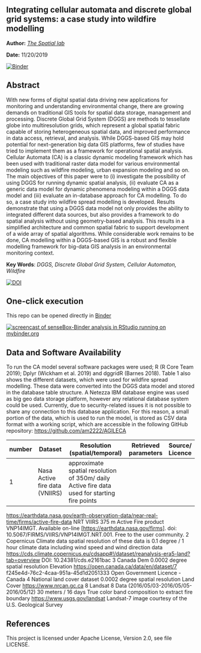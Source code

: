 
Integrating cellular automata and discrete global grid systems: a case study into wildfire modelling
---

**Author:** [_The Spatial lab_](https://www.thespatiallab.org)

**Date:** 11/20/2019


[![Binder](https://mybinder.org/badge_logo.svg)](https://mybinder.org/v2/gh/am2222/AGILECA.git/master)



## Abstract

With new forms of digital spatial data driving new applications for monitoring and understanding environmental change, there are growing demands on traditional GIS tools for spatial data storage, management and processing. Discrete Global Grid System (DGGS) are methods to tessellate globe into multiresolution grids, which represent a global spatial fabric capable of storing heterogeneous spatial data, and improved performance in data access, retrieval, and analysis. While DGGS-based GIS may hold potential for next-generation big data GIS platforms, few of studies have tried to implement them as a framework for operational spatial analysis. Cellular Automata (CA) is a classic dynamic modeling framework which has been used with traditional raster data model for various environmental modeling such as wildfire modeling, urban expansion modeling and so on. The main objectives of this paper were to (i) investigate the possibility of using DGGS for running dynamic spatial analysis, (ii) evaluate CA as a generic data model for dynamic phenomena modeling within a DGGS data model and (iii) evaluate an in-database approach for CA modelling. To do so, a case study into wildfire spread modelling is developed. Results demonstrate that using a DGGS data model not only provides the ability to integrated different data sources, but also provides a framework to do spatial analysis without using geometry-based analysis. This results in a simplified architecture and common spatial fabric to support development of a wide array of spatial algorithms. While considerable work remains to be done, CA modelling within a DGGS-based GIS is a robust and flexible modelling framework for big-data GIS analysis in an environmental monitoring context.

**Key Words**: _DGGS, Discrete Global Grid System, Cellular Automaton, Wildfire_ 

[![DOI](https://zenodo.org/badge/228503632.svg)](https://zenodo.org/badge/latestdoi/228503632)


## One-click execution

This repo can be opened directly in [Binder](https://mybinder.org/)

[![screencast of senseBox-Binder analysis in RStudio running on mybinder.org](https://media.giphy.com/media/l49JRjO65S0WQ1Kyk/giphy.gif)](https://mybinder.org/v2/gh/am2222/AGILECA/bfe6c0e184111dfe5460f34d0b9b2520e3ad9516)

## Data and Software Availability

To run the CA model several software packages were used; R (R Core Team 2019); Dplyr (Wickham et al. 2019) and dggridR (Barnes 2018). Table 1 also shows the different datasets, which were used for wildfire spread modelling. These data were converted into the DGGS data model and stored in the database table structure. A Netezza IBM database engine was used as big geo data storage platform, however any relational database system could be used. Currently, due to security-related issues it is not possible to share any connection to this database application. For this reason, a small portion of the data, which is used to run the model, is stored as CSV data format with a working script, which are accessible in the following GitHub repository: https://github.com/am2222/AGILECA

number|Dataset|	Resolution (spatial/temporal)	|Retrieved parameters|	Source/ Licence|
------|--------|-----------------------------|----------------------|-----------------|
|1|	Nasa Active fire data (VNIIRS)	|approximate spatial resolution of 350m/ daily 	Active fire data used for starting fire points|
https://earthdata.nasa.gov/earth-observation-data/near-real-time/firms/active-fire-data
NRT VIIRS 375 m Active Fire product VNP14IMGT. Available on-line [https://earthdata.nasa.gov/firms]. doi: 10.5067/FIRMS/VIIRS/VNP14IMGT.NRT.001.
Free to the user community.
2	Copernicus Climate data	spatial resolution of these data is 0.1 degree / 1 hour	climate data including  wind speed and wind direction data	https://cds.climate.copernicus.eu/cdsapp#!/dataset/reanalysis-era5-land?tab=overview
DOI: 10.24381/cds.e2161bac
3	Canada Dem	0.0002 degree spatial resolution	Elevation	https://open.canada.ca/data/en/dataset/7
f245e4d-76c2-4caa-951a-45d1d2051333
Open Government Licence - Canada
4	National land cover dataset	0.0002 degree spatial resolution	Land Cover	https://www.nrcan.gc.ca
8	Landsat 8 Data
(2016/05/03-2016/05/05-2016/05/12)	30 meters / 16 days	True color band composition to extract fire boundary	https://www.usgs.gov/landsat
Landsat-7 image courtesy of the U.S. Geological Survey

## References

This project is licensed under Apache License, Version 2.0, see file LICENSE.

